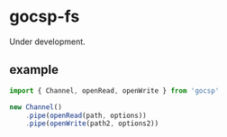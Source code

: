 gocsp-fs
=======

Under development.

## example

```js
import { Channel, openRead, openWrite } from 'gocsp'

new Channel()
	.pipe(openRead(path, options))
	.pipe(openWrite(path2, options2))
```
